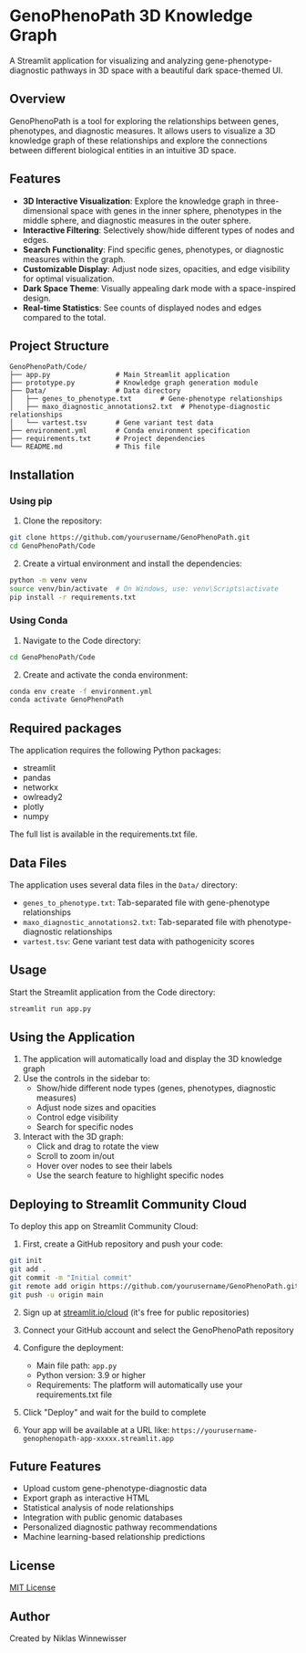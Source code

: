 # GenoPhenoPath 3D Knowledge Graph

A Streamlit application for visualizing and analyzing gene-phenotype-diagnostic pathways in 3D space with a beautiful dark space-themed UI.

## Overview

GenoPhenoPath is a tool for exploring the relationships between genes, phenotypes, and diagnostic measures. It allows users to visualize a 3D knowledge graph of these relationships and explore the connections between different biological entities in an intuitive 3D space.

## Features

- **3D Interactive Visualization**: Explore the knowledge graph in three-dimensional space with genes in the inner sphere, phenotypes in the middle sphere, and diagnostic measures in the outer sphere.
- **Interactive Filtering**: Selectively show/hide different types of nodes and edges.
- **Search Functionality**: Find specific genes, phenotypes, or diagnostic measures within the graph.
- **Customizable Display**: Adjust node sizes, opacities, and edge visibility for optimal visualization.
- **Dark Space Theme**: Visually appealing dark mode with a space-inspired design.
- **Real-time Statistics**: See counts of displayed nodes and edges compared to the total.

## Project Structure

```
GenoPhenoPath/Code/
├── app.py                # Main Streamlit application
├── prototype.py          # Knowledge graph generation module
├── Data/                 # Data directory
│   ├── genes_to_phenotype.txt       # Gene-phenotype relationships
│   ├── maxo_diagnostic_annotations2.txt  # Phenotype-diagnostic relationships
│   └── vartest.tsv       # Gene variant test data
├── environment.yml       # Conda environment specification
├── requirements.txt      # Project dependencies
└── README.md             # This file
```

## Installation

### Using pip

1. Clone the repository:
```bash
git clone https://github.com/yourusername/GenoPhenoPath.git
cd GenoPhenoPath/Code
```

2. Create a virtual environment and install the dependencies:
```bash
python -m venv venv
source venv/bin/activate  # On Windows, use: venv\Scripts\activate
pip install -r requirements.txt
```

### Using Conda

1. Navigate to the Code directory:
```bash
cd GenoPhenoPath/Code
```

2. Create and activate the conda environment:
```bash
conda env create -f environment.yml
conda activate GenoPhenoPath
```

## Required packages

The application requires the following Python packages:
- streamlit
- pandas
- networkx
- owlready2
- plotly
- numpy

The full list is available in the requirements.txt file.

## Data Files

The application uses several data files in the `Data/` directory:

- `genes_to_phenotype.txt`: Tab-separated file with gene-phenotype relationships
- `maxo_diagnostic_annotations2.txt`: Tab-separated file with phenotype-diagnostic relationships
- `vartest.tsv`: Gene variant test data with pathogenicity scores

## Usage

Start the Streamlit application from the Code directory:

```bash
streamlit run app.py
```

## Using the Application

1. The application will automatically load and display the 3D knowledge graph
2. Use the controls in the sidebar to:
   - Show/hide different node types (genes, phenotypes, diagnostic measures)
   - Adjust node sizes and opacities
   - Control edge visibility
   - Search for specific nodes
3. Interact with the 3D graph:
   - Click and drag to rotate the view
   - Scroll to zoom in/out
   - Hover over nodes to see their labels
   - Use the search feature to highlight specific nodes

## Deploying to Streamlit Community Cloud

To deploy this app on Streamlit Community Cloud:

1. First, create a GitHub repository and push your code:
```bash
git init
git add .
git commit -m "Initial commit"
git remote add origin https://github.com/yourusername/GenoPhenoPath.git
git push -u origin main
```

2. Sign up at [streamlit.io/cloud](https://streamlit.io/cloud) (it's free for public repositories)

3. Connect your GitHub account and select the GenoPhenoPath repository

4. Configure the deployment:
   - Main file path: `app.py`
   - Python version: 3.9 or higher
   - Requirements: The platform will automatically use your requirements.txt file

5. Click "Deploy" and wait for the build to complete

6. Your app will be available at a URL like: `https://yourusername-genophenopath-app-xxxxx.streamlit.app`

## Future Features

- Upload custom gene-phenotype-diagnostic data
- Export graph as interactive HTML
- Statistical analysis of node relationships
- Integration with public genomic databases
- Personalized diagnostic pathway recommendations
- Machine learning-based relationship predictions

## License

[MIT License](LICENSE)

## Author

Created by Niklas Winnewisser